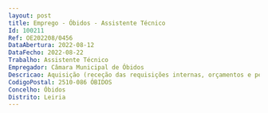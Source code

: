 ```yaml
--- 
layout: post
title: Emprego - Óbidos - Assistente Técnico
Id: 100211
Ref: OE202208/0456
DataAbertura: 2022-08-12
DataFecho: 2022-08-22
Trabalho: Assistente Técnico
Empregador: Câmara Municipal de Óbidos
Descricao: Aquisição (receção das requisições internas, orçamentos e pedidos de fornecimento)  receção e conferência do material requisitado, distribuição pelas várias secções e controlo dos stocks  registar as entradas e saídas de materiais no programa informático de gestão de stocks  arquivo e organização de catálogos e mailling de fornecedores  manutenção das fotocopiadoras e reservas de papel  elaboração de inventários intermédios e do final do ano no que diz respeito ao Economato.
CodigoPostal: 2510-086 ÓBIDOS
Concelho: Óbidos
Distrito: Leiria
--- 
```

